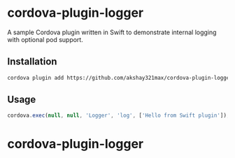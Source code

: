 # cordova-plugin-logger

A sample Cordova plugin written in Swift to demonstrate internal logging with optional pod support.

## Installation

```bash
cordova plugin add https://github.com/akshay321max/cordova-plugin-logger.git
```

## Usage

```js
cordova.exec(null, null, 'Logger', 'log', ['Hello from Swift plugin']);
```
# cordova-plugin-logger
